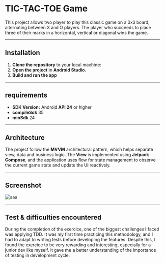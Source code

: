# TIC-TAC-TOE Game

This project allows two player to play this classic game on a 3x3 board, alternating between X and O players.
The player who succeeds to place three of their marks in a horizontal, vertical or diagonal wins the game.

---

## Installation

1. **Clone the repository** to your local machine:
2. **Open the project** in **Android Studio.**
3. **Build and run the app**

---

## requirements

* **SDK Version:** Android **API 24** or higher
* **compileSdk** 35 
* **minSdk** 24 

---

## Architecture

The project follow the **MVVM** architectural pattern, which helps separate view, data and business logic.
The **View** is implemented using **Jetpack Compose**, and the application uses flow for state management to observe the current game state and update the UI reactively.

---

## Screenshot


![aaa](https://github.com/user-attachments/assets/a77ffe9d-deb9-4b24-a21b-2dac03f28f8c)


---

## Test & difficulties encountered

During the completion of the exercice, one of the biggest challenges I faced was applying TDD. It was my first time practicing this methodology, and I had to adapt to writing tests before developing the features.
Despite this, I found the exercice to be very rewarding and interesting, especially for a junior dev like myself. It gave me a better understanding of the importance of testing in development cycle.


